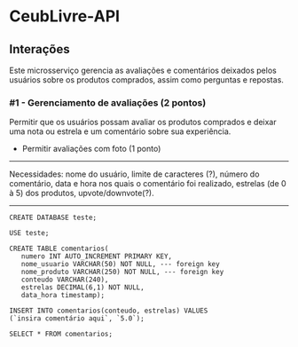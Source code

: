 # CeubLivre-API

## Interações

Este microsserviço gerencia as avaliações e comentários deixados pelos usuários sobre os produtos comprados, assim como
perguntas e repostas.

### #1 - Gerenciamento de avaliações (2 pontos)

Permitir que os usuários possam avaliar os produtos comprados e deixar uma nota ou estrela e um comentário sobre sua
experiência.

* Permitir avaliações com foto (1 ponto)

---

Necessidades: nome do usuário, limite de caracteres (?), número do comentário, data e hora nos quais o comentário foi realizado, estrelas (de 0 à 5) dos produtos, upvote/downvote(?).

---
```
CREATE DATABASE teste;

USE teste;

CREATE TABLE comentarios(
   numero INT AUTO_INCREMENT PRIMARY KEY,
   nome_usuario VARCHAR(50) NOT NULL, --- foreign key
   nome_produto VARCHAR(250) NOT NULL, --- foreign key
   conteudo VARCHAR(240),
   estrelas DECIMAL(6,1) NOT NULL,
   data_hora timestamp);

INSERT INTO comentarios(conteudo, estrelas) VALUES
(`insira comentário aqui`, `5.0`);
   
SELECT * FROM comentarios;
```

